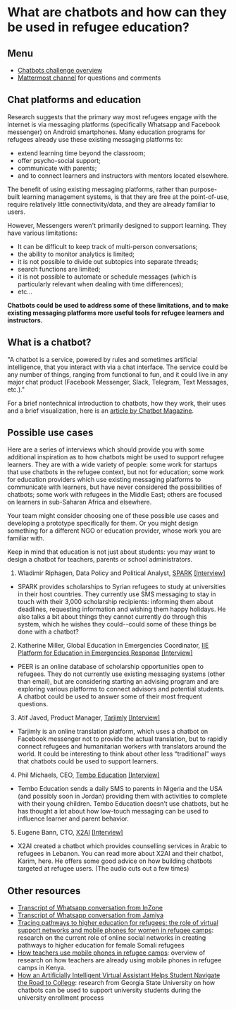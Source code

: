 # What are chatbots and how can they be used in refugee education?

## Menu
* [Chatbots challenge overview](https://gitlab.refugeelearning.site/rla/Workspace/edit/master/challenge1/README.md)
* [Mattermost channel](https://mattermost.refugeelearning.site/rla/channels/challenge-1) for questions and comments

## Chat platforms and education

Research suggests that the primary way most refugees engage with the internet is via messaging platforms (specifically Whatsapp and Facebook messenger) on Android smartphones. Many education programs for refugees already use these existing messaging platforms to:
* extend learning time beyond the classroom;
* offer psycho-social support;
* communicate with parents; 
* and to connect learners and instructors with mentors located elsewhere. 

The benefit of using existing messaging platforms, rather than purpose-built learning management systems, is that they are free at the point-of-use, require relatively little connectivity/data, and they are already familiar to users.  

However, Messengers weren't primarily designed to support learning. They have various limitations:
* It can be difficult to keep track of multi-person conversations; 
* the ability to monitor analytics is limited; 
* it is not possible to divide out subtopics into separate threads; 
* search functions are limited; 
* it is not possible to automate or schedule messages (which is particularly relevant when dealing with time differences); 
* etc... 

**Chatbots could be used to address some of these limitations, and to make existing messaging platforms more useful tools for refugee learners and instructors.**

## What is a chatbot?  

"A chatbot is a service, powered by rules and sometimes artificial intelligence, that you interact with via a chat interface. The service could be any number of things, ranging from functional to fun, and it could live in any major chat product (Facebook Messenger, Slack, Telegram, Text Messages, etc.)."

For a brief nontechnical introduction to chatbots, how they work, their uses and a brief visualization, here is an [article by Chatbot Magazine](https://chatbotsmagazine.com/the-complete-beginner-s-guide-to-chatbots-8280b7b906ca). 

## Possible use cases

Here are a series of interviews which should provide you with some additional inspiration as to how chatbots might be used to support refugee learners. They are with a wide variety of people: some work for startups that use chatbots in the refugee context, but not for education; some work for education providers which use existing messaging platforms to communicate with learners, but have never considered the possibilities of chatbots; some work with refugees in the Middle East; others are focused on learners in sub-Saharan Africa and elsewhere. 

Your team might consider choosing one of these possible use cases and developing a prototype specifically for them. Or you might design something for a different NGO or education provider, whose work you are familiar with. 

Keep in mind that education is not just about students: you may want to design a chatbot for teachers, parents or school administrators.  

1. Wladimir Riphagen, Data Policy and Political Analyst, [SPARK](http://www.spark-online.org/) [[Interview]](https://youtu.be/7n701-KjPao)
 * SPARK provides scholarships to Syrian refugees to study at universities in their host countries. They currently use SMS messaging to stay in touch with their 3,000 scholarship recipients: informing them about deadlines, requesting information and wishing them happy holidays. He also talks a bit about things they cannot currently do through this system, which he wishes they could--could some of these things be done with a chatbot?     
2. Katherine Miller, Global Education in Emergencies Coordinator, [IIE Platform for Education in Emergencies Response](https://www.iie.org/Programs/IIE-PEER) [[Interview]](https://youtu.be/GE46pxB6ZzU)
 * PEER is an online database of scholarship opportunities open to refugees. They do not currently use existing messaging systems (other than email), but are considering starting an advising program and are exploring various platforms to connect advisors and potential students. A chatbot could be used to answer some of their most frequent questions.     
3. Atif Javed, Product Manager, [Tarjimly](http://www.tarjim.ly/) [[Interview]](https://youtu.be/65KyXv1bAB0)
 * Tarjimly is an online translation platform, which uses a chatbot on Facebook messenger not to provide the actual translation, but to rapidly connect refugees and humanitarian workers with translators around the world. It could be interesting to think about other less “traditional” ways that chatbots could be used to support learners. 
4. Phil Michaels, CEO, [Tembo Education](http://www.temboeducationgroup.com/) [[Interview]](https://youtu.be/J8a_fgwWGlE)
 * Tembo Education sends a daily SMS to parents in Nigeria and the USA (and possibly soon in Jordan) providing them with activities to complete with their young children. Tembo Education doesn’t use chatbots, but he has thought a lot about how low-touch messaging can be used to influence learner and parent behavior. 
5. Eugene Bann, CTO, [X2AI](https://x2.ai/) [[Interview]](https://youtu.be/W2SFMr4Oj2k)
 * X2AI created a chatbot which provides counselling services in Arabic to refugees in Lebanon. You can read more about X2AI and their chatbot, Karim, here. He offers some good advice on how building chatbots targeted at refugee users. (The audio cuts out a few times) 

## Other resources
 
* [Transcript of Whatsapp conversation from InZone](https://gitlab.refugeelearning.site/rla/Workspace/blob/master/challenge1/Whatsapp%20Chat%20Log%20-%20RAFT-InZone%20Dadaab%20Basic%20Medical%20Training%20course.pdf)
* [Transcript of Whatsapp conversation from Jamiya](https://gitlab.refugeelearning.site/rla/Workspace/blob/master/challenge1/Whatsapp%20transcripts%20from%20the%20Jamiya%20project.pdf)
* [Tracing pathways to higher education for refugees: the role of virtual support networks and mobile phones for women in refugee camps](https://gitlab.refugeelearning.site/rla/Workspace/blob/master/challenge1/Tracing%20pathways%20to%20higher%20education%20for%20refugees%20the%20role%20of%20virtual%20support%20networks%20and%20mobile%20phones%20for%20women%20in%20refugee%20camps%202.pdf): research on the current role of online social networks in creating pathways to higher education for female Somali refugees  
* [How teachers use mobile phones in refugee camps](https://www.brookings.edu/blog/education-plus-development/2017/03/14/how-teachers-use-mobile-phones-as-education-tools-in-refugee-camps/): overview of research on how teachers are already using mobile phones in refugee camps in Kenya. 
* [How an Artificially Intelligent Virtual Assistant Helps Student Navigate the Road to College](https://poseidon01.ssrn.com/delivery.php?ID=231116021119094076027095112104068121018062034043090044011067088076100005106089116104029123096099014032005006112003119012080103037012043042080122113114079088069116102042013042094099026090098007086097007117027064085004073012100076031072100124085102008121&EXT=pdf): research from Georgia State University on how chatbots can be used to support university students during the university enrollment process  
